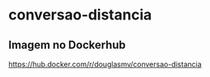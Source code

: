 # conversao-distancia

## Imagem no Dockerhub

https://hub.docker.com/r/douglasmv/conversao-distancia